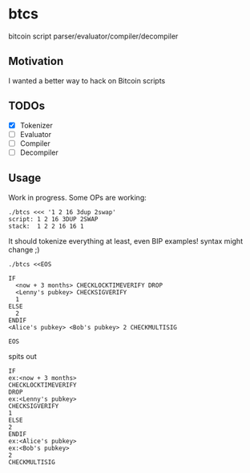 
# btcs

  bitcoin script parser/evaluator/compiler/decompiler

## Motivation

  I wanted a better way to hack on Bitcoin scripts

## TODOs

- [X] Tokenizer
- [ ] Evaluator
- [ ] Compiler
- [ ] Decompiler

## Usage

  Work in progress. Some OPs are working:

```
./btcs <<< '1 2 16 3dup 2swap'
script: 1 2 16 3DUP 2SWAP 
stack:  1 2 2 16 16 1
```

  It should tokenize everything at least, even BIP examples! syntax might change ;)

```
./btcs <<EOS

IF
  <now + 3 months> CHECKLOCKTIMEVERIFY DROP
  <Lenny's pubkey> CHECKSIGVERIFY
  1
ELSE
  2
ENDIF
<Alice's pubkey> <Bob's pubkey> 2 CHECKMULTISIG

EOS
```

  spits out

```
IF
ex:<now + 3 months>
CHECKLOCKTIMEVERIFY
DROP
ex:<Lenny's pubkey>
CHECKSIGVERIFY
1
ELSE
2
ENDIF
ex:<Alice's pubkey>
ex:<Bob's pubkey>
2
CHECKMULTISIG
```
